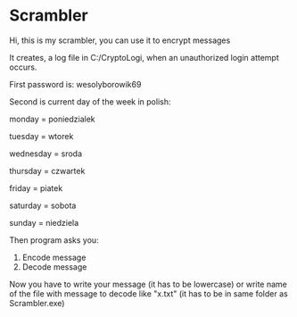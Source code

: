 # Scrambler

Hi, this is my scrambler, you can use it to encrypt messages

It creates, a log file in C:/CryptoLogi, when an unauthorized login attempt occurs.

First password is: wesolyborowik69

Second is current day of the week in polish:

monday = poniedzialek

tuesday = wtorek

wednesday = sroda

thursday = czwartek

friday = piatek

saturday = sobota

sunday = niedziela

Then program asks you:
1. Encode message
2. Decode message

Now you have to write your message (it has to be lowercase) or write name of the file with message to decode like "x.txt" (it has to be in same folder as Scrambler.exe)


